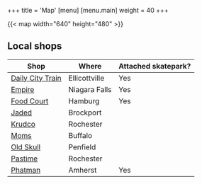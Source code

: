 +++
title = 'Map'
[menu]
[menu.main]
  weight = 40
+++

{{< map width="640" height="480" >}}

## Local shops

| Shop                                              | Where         | Attached skatepark? |
| ------------------------------------------------- | ------------- | ------------------- |
| [Daily City Train](https://www.dctskate.com/)     | Ellicottville | Yes |
| [Empire](https://www.empireskateboarding.com/)    | Niagara Falls | Yes |
| [Food Court](https://www.foodcourtskatepark.com/) | Hamburg       | Yes |
| [Jaded](https://www.facebook.com/jadedskate/)     | Brockport     |     |
| [Krudco](https://www.krudco.com/)                 | Rochester     |     |
| [Moms](http://momsskateshop.com/)                 | Buffalo       |     |
| [Old Skull](https://www.oldskullskateboards.com/) | Penfield      |     |
| [Pastime](https://pastimeskateshop.com/)          | Rochester     |     |
| [Phatman](http://www.phatmanboardshop.com/)       | Amherst       | Yes |
